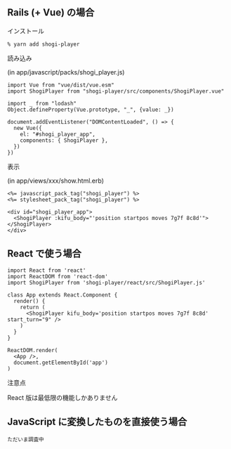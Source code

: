 ## Rails (+ Vue) の場合

インストール

    % yarn add shogi-player

読み込み

(in app/javascript/packs/shogi_player.js)

    import Vue from "vue/dist/vue.esm"
    import ShogiPlayer from "shogi-player/src/components/ShogiPlayer.vue"

    import _ from "lodash"
    Object.defineProperty(Vue.prototype, "_", {value: _})

    document.addEventListener("DOMContentLoaded", () => {
      new Vue({
        el: "#shogi_player_app",
        components: { ShogiPlayer },
      })
    })

表示

(in app/views/xxx/show.html.erb)

    <%= javascript_pack_tag("shogi_player") %>
    <%= stylesheet_pack_tag("shogi_player") %>

    <div id="shogi_player_app">
      <ShogiPlayer :kifu_body="'position startpos moves 7g7f 8c8d'"></ShogiPlayer>
    </div>

## React で使う場合

    import React from 'react'
    import ReactDOM from 'react-dom'
    import ShogiPlayer from 'shogi-player/react/src/ShogiPlayer.js'

    class App extends React.Component {
      render() {
        return (
          <ShogiPlayer kifu_body='position startpos moves 7g7f 8c8d' start_turn="9" />
        )
      }
    }

    ReactDOM.render(
      <App />,
      document.getElementById('app')
    )

<article class="message is-warning">
  <div class="message-header">
    <p>注意点</p>
  </div>
  <div class="message-body">
     React 版は最低限の機能しかありません
  </div>
</article>

## JavaScript に変換したものを直接使う場合

    ただいま調査中

